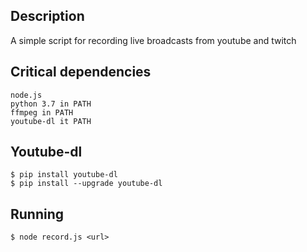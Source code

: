 ## Description
A simple script for recording live broadcasts from youtube and twitch

## Critical dependencies
```
node.js
python 3.7 in PATH
ffmpeg in PATH
youtube-dl it PATH
```
## Youtube-dl
```
$ pip install youtube-dl
$ pip install --upgrade youtube-dl
```

## Running
```
$ node record.js <url>
```
